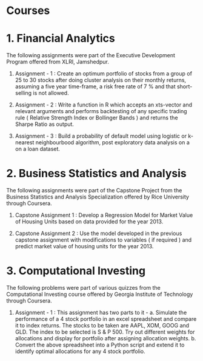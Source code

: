 # Courses

# 1. Financial Analytics 
The following assignments were part of the Executive Development Program offered from XLRI, Jamshedpur.
   
1. Assignment - 1 : Create an optimum portfolio of stocks from a group of 25 to 30 stocks after doing cluster analysis on their monthly returns, 
   assuming a five year time-frame, a risk free rate of 7 % and that short-selling is not allowed. 

2. Assignment - 2 : Write a function in R which accepts an xts-vector and relevant arguments and performs backtesting of any specific trading rule 
   ( Relative Strength Index or Bollinger Bands ) and returns the Sharpe Ratio as output. 

3. Assignment - 3 : Build a probability of default model using logistic or k-nearest neighbourbood algorithm, post exploratory data analysis on a 
   on a loan dataset. 

# 2. Business Statistics and Analysis 
The following assignments were part of the Capstone Project from the Business Statistics and Analysis Specialization 
offered by Rice University through Coursera. 

1. Capstone Assignment 1 : Develop a Regression Model for Market Value of Housing Units based on data provided for the year 2013. 

2. Capstone Assignment 2 : Use the model developed in the previous capstone assignment with modifications to variables ( if required ) and predict
   market value of housing units for the year 2013. 

# 3. Computational Investing 
The following problems were part of various quizzes from the Computational Investing course offered 
by Georgia Institute of Technology through Coursera. 

1. Assignment - 1 : 
   This assignment has two parts to it - 
   a. Simulate the performance of a 4 stock portfolio in an excel spreadsheet and compare it to index returns. The stocks 
      to be taken are AAPL, XOM, GOOG and GLD. The index to be selected is S & P 500. Try out different weights for allocations and 
      display for portfolio after assigning allocation weights. 
   b. Convert the above spreadsheet into a Python script and extend it to identify optimal allocations for any 4 stock 
      portfolio. 